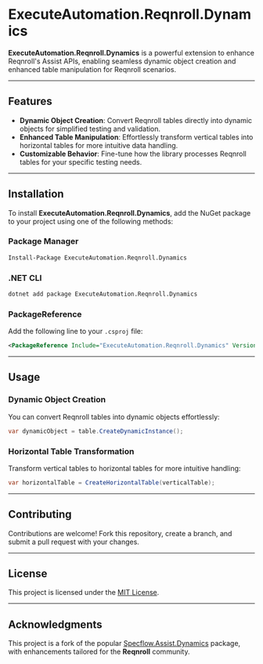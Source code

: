 
# ExecuteAutomation.Reqnroll.Dynamics

**ExecuteAutomation.Reqnroll.Dynamics** is a powerful extension to enhance Reqnroll's Assist APIs, enabling seamless dynamic object creation and enhanced table manipulation for Reqnroll scenarios.

---

## Features

- **Dynamic Object Creation**: Convert Reqnroll tables directly into dynamic objects for simplified testing and validation.
- **Enhanced Table Manipulation**: Effortlessly transform vertical tables into horizontal tables for more intuitive data handling.
- **Customizable Behavior**: Fine-tune how the library processes Reqnroll tables for your specific testing needs.

---

## Installation

To install **ExecuteAutomation.Reqnroll.Dynamics**, add the NuGet package to your project using one of the following methods:

### Package Manager
```bash
Install-Package ExecuteAutomation.Reqnroll.Dynamics
```

### .NET CLI
```bash
dotnet add package ExecuteAutomation.Reqnroll.Dynamics
```

### PackageReference
Add the following line to your `.csproj` file:
```xml
<PackageReference Include="ExecuteAutomation.Reqnroll.Dynamics" Version="1.0.0" />
```

---

## Usage

### Dynamic Object Creation
You can convert Reqnroll tables into dynamic objects effortlessly:
```csharp
var dynamicObject = table.CreateDynamicInstance();
```

### Horizontal Table Transformation
Transform vertical tables to horizontal tables for more intuitive handling:
```csharp
var horizontalTable = CreateHorizontalTable(verticalTable);
```

---

## Contributing

Contributions are welcome! Fork this repository, create a branch, and submit a pull request with your changes.

---

## License

This project is licensed under the [MIT License](LICENSE).

---

## Acknowledgments

This project is a fork of the popular [Specflow.Assist.Dynamics](https://github.com/marcusoftnet/SpecFlow.Assist.Dynamic) package, with enhancements tailored for the **Reqnroll** community.
